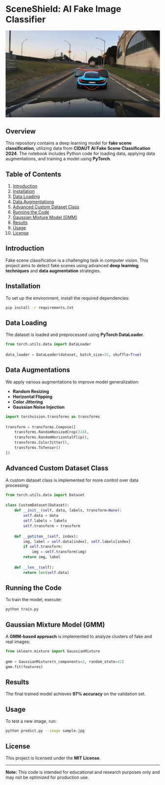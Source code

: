 # SceneShield: AI Fake Image Classifier

![SceneShield AI Fake Image Classifier](Fake_image)

## Overview
This repository contains a deep learning model for **fake scene classification**, utilizing data from **CIDAUT AI Fake Scene Classification 2024**. The notebook includes Python code for loading data, applying data augmentations, and training a model using **PyTorch**.

## Table of Contents

1. [Introduction](#introduction)
2. [Installation](#installation)
3. [Data Loading](#data-loading)
4. [Data Augmentations](#data-augmentations)
5. [Advanced Custom Dataset Class](#advanced-custom-dataset-class)
6. [Running the Code](#running-the-code)
7. [Gaussian Mixture Model (GMM)](#gaussian-mixture-model-gmm)
8. [Results](#results)
9. [Usage](#usage)
10. [License](#license)

## Introduction
Fake scene classification is a challenging task in computer vision. This project aims to detect fake scenes using advanced **deep learning techniques** and **data augmentation** strategies. 

## Installation
To set up the environment, install the required dependencies:

```bash
pip install -r requirements.txt
```

## Data Loading
The dataset is loaded and preprocessed using **PyTorch DataLoader**.

```python
from torch.utils.data import DataLoader

data_loader = DataLoader(dataset, batch_size=32, shuffle=True)
```

## Data Augmentations
We apply various augmentations to improve model generalization:

- **Random Resizing**
- **Horizontal Flipping**
- **Color Jittering**
- **Gaussian Noise Injection**

```python
import torchvision.transforms as transforms

transform = transforms.Compose([
    transforms.RandomResizedCrop(224),
    transforms.RandomHorizontalFlip(),
    transforms.ColorJitter(),
    transforms.ToTensor()
])
```



## Advanced Custom Dataset Class
A custom dataset class is implemented for more control over data processing:

```python
from torch.utils.data import Dataset

class CustomDataset(Dataset):
    def __init__(self, data, labels, transform=None):
        self.data = data
        self.labels = labels
        self.transform = transform
    
    def __getitem__(self, index):
        img, label = self.data[index], self.labels[index]
        if self.transform:
            img = self.transform(img)
        return img, label

    def __len__(self):
        return len(self.data)
```

## Running the Code
To train the model, execute:

```bash
python train.py
```

## Gaussian Mixture Model (GMM)
A **GMM-based approach** is implemented to analyze clusters of fake and real images:

```python
from sklearn.mixture import GaussianMixture

gmm = GaussianMixture(n_components=2, random_state=42)
gmm.fit(features)
```


## Results
The final trained model achieves **97% accuracy** on the validation set.

## Usage
To test a new image, run:

```bash
python predict.py --image sample.jpg
```

## License
This project is licensed under the **MIT License**.

---
**Note:** This code is intended for educational and research purposes only and may not be optimized for production use.
